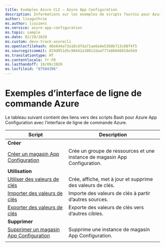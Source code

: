 ```yaml
---
title: Exemples Azure CLI – Azure App Configuration
description: Informations sur les exemples de scripts fournis pour Azure App Configuration
author: lisaguthrie
ms.author: lcozzens
ms.service: azure-app-configuration
ms.topic: sample
ms.date: 02/19/2020
ms.custom: devx-track-azurecli
ms.openlocfilehash: d6e644a73a18cdfda71ae6a4e5360b713c08f4f5
ms.sourcegitcommit: 829d951d5c90442a38012daaf77e86046018e5b9
ms.translationtype: HT
ms.contentlocale: fr-FR
ms.lasthandoff: 10/09/2020
ms.locfileid: "87504396"
---
```

# <a name="azure-cli-samples"></a>Exemples d’interface de ligne de commande Azure

Le tableau suivant contient des liens vers des scripts Bash pour Azure App Configuration avec l’interface de ligne de commande Azure.

| Script | Description |
|-|-|
|**Créer**||
| [Créer un magasin App Configuration](./scripts/cli-create-service.md) | Crée un groupe de ressources et une instance de magasin App Configuration.  |
|**Utilisation**||
| [Utiliser des valeurs de clés](./scripts/cli-work-with-keys.md) | Crée, affiche, met à jour et supprime des valeurs de clés. |
| [Importer des valeurs de clés](./scripts/cli-import.md) | Importe des valeurs de clés à partir d’autres sources. |
| [Exporter des valeurs de clés](./scripts/cli-export.md) | Exporte des valeurs de clés vers d’autres cibles. |
|**Supprimer**||
| [Supprimer un magasin App Configuration](./scripts/cli-delete-service.md) | Supprime une instance de magasin App Configuration.  |
| | |
